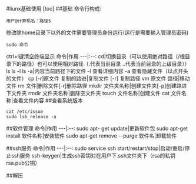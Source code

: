 #liunx基础使用
[toc]
##基础
命令行构成:
~~~
用户@计算机名：路径$
~~~
修改除home目录下以外的文件需要管理员身份运行(运行是需要输入管理员密码)
~~~
sudo 命令
~~~
ctrl+l键清空终端显示
命令|作用
---|:--:
cd|切换目录（可以使用绝对路径（/根目录下的路径）也可以使用相对路径（.代表当前目录  ..代表当前目录的上级目录））
ls    ls -l    ls -a|内容当前路径下的文件 -l 查看详细内容 -a 查看隐藏文件（以点开头的文件）
cp [-r]原文件 复制的路进|复制文件 [-r] 复制路径
vm 原文件 路径|移动文件
rm 文件|删除文件[-r]删除路径
mkdir 文件夹名称|创建文件夹[-p]创建路进下文件夹
rmdir 文件夹名称|删除空文件夹
touch 文件名称|创建文件
cat 文件名称|查看文件内容
##查看系统版本
~~~
cat /etc/issue
sudo lsb_release -a
~~~
##软件管理
命令|作用
---|:--:
sudo apt- get update|更新软件包
sudo apt-get install 软件名称|安装软件
sudo apt-get remove --purge 软件名|卸载软件

##ssh服务
命令|作用
---|:--:
sudo service ssh start/restart/stop|启动/重启/停止ssh服务
ssh-keygen|生成ssh密钥对在用户下.ssh文件夹下（rsa的私钥 rsa.pub公钥）

##解压




